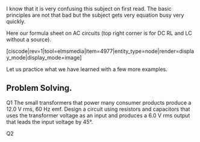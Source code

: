 I know that it is very confusing this subject on first read. The basic principles are not that bad but the subject gets very equation busy very quickly. 

Here our formula sheet on AC circuits (top right corner is for DC RL and LC without a source). 

[ciscode|rev=1|tool=elmsmedia|item=4977|entity_type=node|render=display_mode|display_mode=image]

Let us practice what we have learned with a few more examples. 

## Problem Solving. 

Q1 The small transformers that power many consumer products produce a 12.0 V rms, 60 Hz emf. Design a circuit using resistors and capacitors that uses the transformer voltage as an input and produces a 6.0 V rms output that leads the input voltage by 45°.




Q2